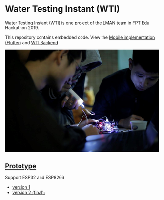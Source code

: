 # Water Testing Instant (WTI)

Water Testing Instant (WTI) is one project of the LMAN team in FPT Edu Hackathon 2019.

This repository contains embedded code. View the [Mobile implementation (Flutter)](https://github.com/hoangtrungnguyen/WaterTestingInstant) and [WTI Backend](https://github.com/DAN3002) 

![thumbnail](images/ver2.jpg)

## [Prototype](https://youtu.be/hAtyMoNhch8)

Support ESP32 and ESP8266

- [version 1](https://youtu.be/I5SfC1utAxE)
- [version 2 (final):](https://youtu.be/U8-fJH5Vw60)

